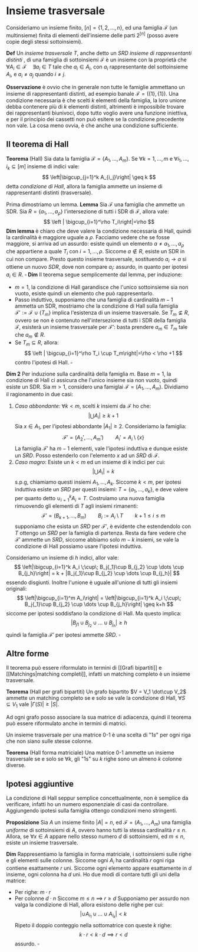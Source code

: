 # Insieme trasversale

Consideriamo un insieme finito, $[n] = \{1,2,\dots, n\}$, ed una famiglia $\mathcal{F}$ (un multinsieme) finita di elementi dell'insieme delle parti $2^{[n]}$ (posso avere copie degli stessi sottoinsiemi).

**Def** Un _insieme trasversale_ $T$, anche detto un  $SRD$ _insieme di rappresentanti distinti_ , di una famiglia di sottoinsiemi $\mathcal{F}$ è un insieme con la proprietà che $\forall A_i \in \mathcal{F} \quad \exists a_i \in T$ tale che $a_i \in A_i$, con $a_i$ rappresentante del sottoinsieme $A_i$, e $a_i \neq a_j$ quando $i\neq j$.

**Osservazione** è ovvio che in generale non tutte le famiglie ammettano un insieme di rappresentanti distinti, ad esempio banale $\mathcal{F} = (\{1\}, \{1\})$. 
Una condizione necessaria è che scelti $k$ elementi della famiglia, la loro unione debba contenere più di $k$ elementi distinti, altrimenti è impossibile trovare dei rappresentanti biunivoci, dopo tutto voglio avere una funzione iniettiva, e per il principio dei cassetti non può esitere se la condizione precedente non vale.
La cosa meno ovvia, è che anche una condizione sufficiente.

## Il teorema di Hall

**Teorema** (Hall)
Sia data la famiglia $\mathcal{F} = \{A_1,\dots,A_m\}$. Se $\forall k = 1,\dots,m$ e $\forall i_1,\dots,i_k \subseteq [m]$ insieme di indici vale:
$$
\left|\bigcup_{j=1}^k A_{i_j}\right| \geq k 
$$
detta _condizione di Hall_, allora la famiglia ammette un insieme di rappresentanti distinti (trasversale).

Prima dimostriamo un lemma.
**Lemma** Sia $\mathcal{F}$ una famiglia che ammette un SDR. Sia $R = \{a_1,\dots,a_{\rho}\}$ l'intersezione di tutti i SDR di $\mathcal{F}$, allora vale:
$$
\left | \bigcup_{i=1}^\rho T_i\right|=\rho
$$
**Dim lemma** è chiaro che deve valere la condizione necessaria di Hall, quindi la cardinalità è maggiore uguale a $\rho$. Facciamo vedere che se fosse maggiore, si arriva ad un assurdo: esiste quindi un elemento $a \neq a_1,\dots,a_\rho$ che appartiene a quale $T_i$ con $i=1,\dots,\rho$. Siccome $a \notin R$, esiste un SDR in cui non compare. Presto questo insieme trasversale, sostituendo $a_i \to a$ si ottiene un nuovo $SDR$, dove non compare $a_i$: assurdo, in quanto per ipotesi $a_i \in R$. $\square$
**Dim** Il teorema segue semplicemente dal lemma, per induzione:
- $m=1$, la condizione di Hall garandisce che l'unico sottoinsieme sia non vuoto, esiste quindi un elemento che può rappresentarlo.
- Passo induttivo, supponiamo che una famiglia di cardinalità $m-1$ ammetta un SDR, mostriamo che la condizione di Hall sulla famiglia $\mathcal{F}' := \mathcal{F} \cup \{T_m\}$ implica l'esistenza di un insieme trasversale. Se $T_m \not\subseteq R$, ovvero se non è contenuto nell'intersezione di tutti i SDR della famiglia $\mathcal{F}$, esisterà un insieme trasversale per $\mathcal{F}'$: basta prendere $a_m \in T_m$ tale che $a_m \notin R$. 
- Se $T_m \subseteq R$, allora:
$$
\left | \bigcup_{i=1}^\rho T_i \cup T_m\right|=\rho < \rho +1
$$
contro l'ipotesi di Hall. $\square$

**Dim 2**
Per induzione sulla cardinalità della famiglia $m$.
Base $m=1$, la condizione di Hall ci assicura che l'unico insieme sia non vuoto, quindi esiste un SDR.
Sia $m > 1$, considero una famiglai $\mathcal{F} = (A_1,\dots,A_m)$.
Dividiamo il ragionamento in due casi:
1. _Caso abbondante_: $\forall k < m$, scelti $k$ insiemi da $\mathcal{F}$ ho che:
$$
\left|\bigcup A_i\right| \geq k+1
$$
Sia $x \in A_1$, per l'ipotesi abbondante $|A_1| \geq 2$. Consideriamo la famiglia:
$$
\mathcal{F}' = (A_2',\dots, A_m') \qquad A_i' = A_i \setminus \{x\}
$$
La famiglia $\mathcal{F}'$ ha $m-1$ elementi, vale l'ipotesi induttiva e dunque esiste un $SRD$. Posso estenderlo con l'elemento $x$ ad un $SRD$ di $\mathcal{F}$.
2. _Caso magro_: Esiste un $k<m$ ed un insieme di $k$ indici per cui:
$$
\left|\bigcup A_i\right| = k
$$
s.p.g, chiamiamo questi insiemi $A_1,\dots,A_k$. Siccome $k<m$, per ipotesi induttiva esiste un $SRD$ per questi insiemi: $T = \{a_1,\dots,a_k\}$, e deve valere per quanto detto $\cup_{i=1}^k A_i = T$.
Costruiamo una nuova famiglia rimuovendo gli elementi di $T$ agli insiemi rimanenti:
$$
\mathcal{F}' = (B_{k+1},\dots, B_m) \qquad B_i:= A_i \setminus T \qquad k+1\leq i \leq m 
$$
supponiamo che esista un $SRD$ per $\mathcal{F}'$, è evidente che estendendolo con $T$ ottengo un $SRD$ per la famiglia di partenza. Resta da fare vedere che $\mathcal{F}'$ ammette un $SRD$, siccome abbiamo solo $m-k$ insiemi, se vale la condizione di Hall possiamo usare l'ipotesi induttiva.

Consideriamo un insieme di $h$ indici, allor vale:
$$
\left|\bigcup_{i=1}^k A_i \;\cup\; B_j{_1}\cup B_{j_2} \cup \dots \cup B_{j_h}\right| = k + |B_j{_1}\cup B_{j_2} \cup \dots \cup B_{j_h}|
$$
essendo disgiunti. Inoltre l'unione è uguale all'unione di tutti gli insiemi originali:
$$
\left|\bigcup_{i=1}^m A_i\right| = \left|\bigcup_{i=1}^k A_i \;\cup\; B_j{_1}\cup B_{j_2} \cup \dots \cup B_{j_h}\right| \geq k+h
$$
siccome per ipotesi soddisfano la condizione di Hall. Ma questo implica:
$$
|B_j{_1}\cup B_{j_2} \cup \dots \cup B_{j_h}| \geq h
$$
quindi la famiglia $\mathcal{F}'$ per ipotesi ammette $SRD$. $\square$

## Altre forme 

Il teorema può essere riformulato in termini di [[Grafi bipartiti]] e [[Matchings|matching completi]], infatti un matching completo è un insieme trasversale. 

**Teorema** (Hall per grafi bipartiti) Un grafo bipartito $V = V_1 \dot\cup V_2$ ammette un matching completo se e solo se vale la condizione di Hall, $\forall S \subseteq V_1$ vale $|\Gamma(S)| \geq |S|$.

Ad ogni grafo posso associare la sua matrice di adiacenza, quindi il teorema può essere riformulato anche in termini di matrici.

Un insieme trasversale per una matrice $0$-$1$ è una scelta di "$1s$" per ogni riga che non siano sulle stesse colonne.   


**Teorema** (Hall forma matriciale) Una matrice $0$-$1$ ammette un insieme trasversale se e solo se $\forall k$, gli "$1$s" su $k$ righe sono un almeno $k$ colonne diverse.

## Ipotesi aggiuntive

La condizione di Hall seppur semplice concettualmente, non è semplice da verificare, infatti ho un numero esponenziale di casi da controllare.
Aggiungendo ipotesi sulla famiglia ottengo condizioni meno stringenti.

**Proposizione** Sia $A$ un insieme finito $|A|=n$, ed $\mathcal{F} = (A_1,\dots,A_m)$ una famiglia _uniforme_ di sottoinsiemi di $A$, ovvero hanno tutti la stessa cardinalità $r \leq n$. Allora, se $\forall x \in A$  appare nello stesso numero $d$ di sottoinsiemi, ed $m \leq n$, esiste un insieme trasversale.

**Dim** Rappresentiamo la famiglia in forma matriciale, i sottoinsiemi sulle righe e gli elementi sulle colonne. Siccome ogni $A_i$ ha cardinalità $r$ ogni riga contiene esattamente $r$ uni. Siccome ogni elemento appare esattamente in $d$ insieme, ogni colonna ha $d$ uni. 
Ho due modi di contare tutti gli uni della matrice:
- Per righe: $m\cdot r$ 
- Per colonne $d\cdot n$
Siccome $m \leq n$ $\implies$ $r \geq d$ 
Supponiamo per assurdo non valga la condizione di Hall, allora esistono delle righe per cui:
$$
| \cup A_{i_1} \cup \dots \cup A_{i_k}| < k
$$
Ripeto il doppio conteggio nella sottomatrice con queste $k$ righe:
$$
k\cdot r < k\cdot d \implies r < d
$$
assurdo. $\square$ 

